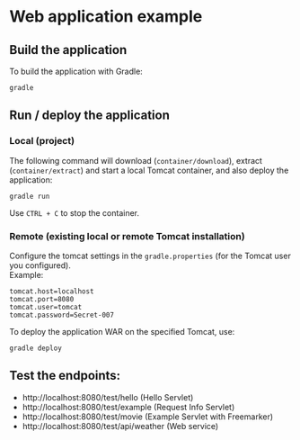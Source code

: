 # Web application example

## Build the application

To build the application with Gradle:

	gradle

## Run / deploy the application

### Local (project)
The following command will download (`container/download`), extract (`container/extract`) and start a local Tomcat container, and also deploy the application:

    gradle run

Use `CTRL + C` to stop the container.

### Remote (existing local or remote Tomcat installation)
Configure the tomcat settings in the `gradle.properties` (for the Tomcat user you configured). <br/>
Example:

    tomcat.host=localhost
    tomcat.port=8080
    tomcat.user=tomcat
    tomcat.password=Secret-007

To deploy the application WAR on the specified Tomcat, use:

    gradle deploy
	
## Test the endpoints:
- http://localhost:8080/test/hello (Hello Servlet)
- http://localhost:8080/test/example (Request Info Servlet)
- http://localhost:8080/test/movie (Example Servlet with Freemarker)
- http://localhost:8080/test/api/weather (Web service)
